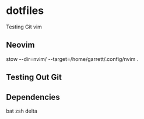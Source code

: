# dotfiles
Testing Git vim

## Neovim
stow --dir=nvim/ --target=/home/garrett/.config/nvim .

## Testing Out Git

## Dependencies
bat
zsh
delta


